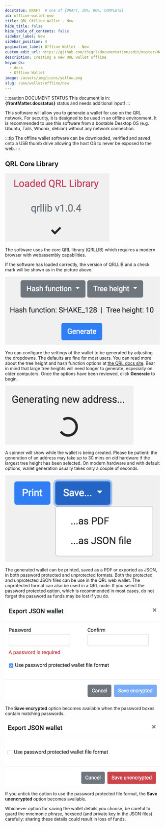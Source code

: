 ```yaml
---
docstatus: DRAFT  # one of {DRAFT, 30%, 90%, COMPLETE}
id: offline-wallet-new
title: QRL Offline Wallet - New
hide_title: false
hide_table_of_contents: false
sidebar_label: New
sidebar_position: 4
pagination_label: Offline Wallet - New
custom_edit_url: https://github.com/theqrl/documentation/edit/master/docs/basics/what-is-qrl.md
description: Creating a new QRL wallet offline
keywords:
  - docs
  - Offline Wallet
image: /assets/img/icons/yellow.png
slug: /use/wallet/offline/new
---
```


:::caution DOCUMENT STATUS 
<span>This document is in: <b>{frontMatter.docstatus}</b> status and needs additional input!</span>
:::



This software will allow you to generate a wallet for use on the QRL network. For security, it is designed to be used in an offline environment. It is recommended to use this software from a bootable Desktop OS (e.g. Ubuntu, Tails, Whonix, debian) without any network connection.

:::tip
The offline wallet software can be downloaded, verified and saved onto a USB thumb drive allowing the host OS to never be exposed to the web.
:::

## QRL Core Library

![Screenshot 1](.//assets/qrl-vue-wallet.png)

The software uses the core QRL library (QRLLIB) which requires a modern browser with webassembly capabilities.  

If the software has loaded correctly, the version of QRLLIB and a check mark will be shown as in the picture above.

![Screenshot 2](.//assets/qrl-vue-wallet_1.png)

You can configure the settings of the wallet to be generated by adjusting the dropdowns.  The defaults are fine for most users.  You can read more about the tree height and hash function options at [the QRL docs site](https://docs.theqrl.org/wallet/basics/#qrl-web-wallet).  Bear in mind that large tree heights will need longer to generate, especially on older computers.  Once the options have been reviewed, click **Generate** to begin.

![Screenshot 3](.//assets/qrl-vue-wallet_2.png)

A spinner will show while the wallet is being created.  Please be patient: the generation of an address may take up to 30 mins on old hardware if the largest tree height has been selected.  On modern hardware and with default options, wallet generation usually takes only a couple of seconds.

![Screenshot 4](.//assets/qrl-vue-wallet_3.png)

The generated wallet can be printed, saved as a PDF or exported as JSON, in both password protected and unprotected formats. Both the protected and unprotected JSON files can be use in the QRL web wallet.  The unprotected format can also be used in a QRL node.  If you select the password protected option, which is recommended in most cases, do not forget the password as funds may be lost if you do.

![Screenshot 5](.//assets/qrl-vue-wallet_4.png)

The **Save encrypted** option becomes available when the password boxes contain matching passwords.

![Screenshot 6](.//assets/qrl-vue-wallet_5.png)

If you untick the option to use the password protected file format, the **Save unencrypted** option becomes available.

Whichever option for saving the wallet details you choose, be careful to guard the mnemonic phrase, hexseed (and private key in the JSON files) carefully: sharing these details could result in loss of funds.

